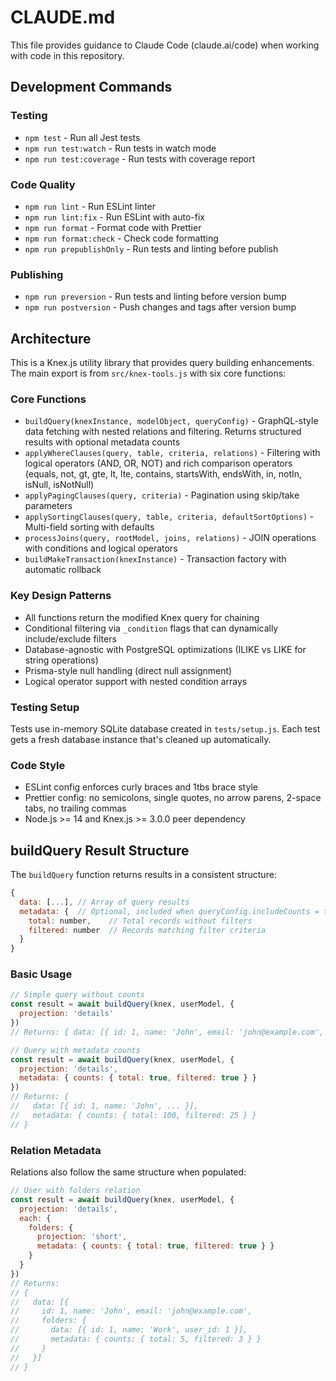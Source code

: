 # CLAUDE.md

This file provides guidance to Claude Code (claude.ai/code) when working with code in this repository.

## Development Commands

### Testing

- `npm test` - Run all Jest tests
- `npm run test:watch` - Run tests in watch mode
- `npm run test:coverage` - Run tests with coverage report

### Code Quality

- `npm run lint` - Run ESLint linter
- `npm run lint:fix` - Run ESLint with auto-fix
- `npm run format` - Format code with Prettier
- `npm run format:check` - Check code formatting
- `npm run prepublishOnly` - Run tests and linting before publish

### Publishing

- `npm run preversion` - Run tests and linting before version bump
- `npm run postversion` - Push changes and tags after version bump

## Architecture

This is a Knex.js utility library that provides query building enhancements. The main export is from `src/knex-tools.js` with six core functions:

### Core Functions

- `buildQuery(knexInstance, modelObject, queryConfig)` - GraphQL-style data fetching with nested relations and filtering. Returns structured results with optional metadata counts
- `applyWhereClauses(query, table, criteria, relations)` - Filtering with logical operators (AND, OR, NOT) and rich comparison operators (equals, not, gt, gte, lt, lte, contains, startsWith, endsWith, in, notIn, isNull, isNotNull)
- `applyPagingClauses(query, criteria)` - Pagination using skip/take parameters
- `applySortingClauses(query, table, criteria, defaultSortOptions)` - Multi-field sorting with defaults
- `processJoins(query, rootModel, joins, relations)` - JOIN operations with conditions and logical operators
- `buildMakeTransaction(knexInstance)` - Transaction factory with automatic rollback

### Key Design Patterns

- All functions return the modified Knex query for chaining
- Conditional filtering via `_condition` flags that can dynamically include/exclude filters
- Database-agnostic with PostgreSQL optimizations (ILIKE vs LIKE for string operations)
- Prisma-style null handling (direct null assignment)
- Logical operator support with nested condition arrays

### Testing Setup

Tests use in-memory SQLite database created in `tests/setup.js`. Each test gets a fresh database instance that's cleaned up automatically.

### Code Style

- ESLint config enforces curly braces and 1tbs brace style
- Prettier config: no semicolons, single quotes, no arrow parens, 2-space tabs, no trailing commas
- Node.js >= 14 and Knex.js >= 3.0.0 peer dependency

## buildQuery Result Structure

The `buildQuery` function returns results in a consistent structure:

```javascript
{
  data: [...], // Array of query results
  metadata: {  // Optional, included when queryConfig.includeCounts = true
    total: number,    // Total records without filters
    filtered: number  // Records matching filter criteria
  }
}
```

### Basic Usage

```javascript
// Simple query without counts
const result = await buildQuery(knex, userModel, {
  projection: 'details'
})
// Returns: { data: [{ id: 1, name: 'John', email: 'john@example.com', ... }] }

// Query with metadata counts
const result = await buildQuery(knex, userModel, {
  projection: 'details',
  metadata: { counts: { total: true, filtered: true } }
})
// Returns: {
//   data: [{ id: 1, name: 'John', ... }],
//   metadata: { counts: { total: 100, filtered: 25 } }
// }
```

### Relation Metadata

Relations also follow the same structure when populated:

```javascript
// User with folders relation
const result = await buildQuery(knex, userModel, {
  projection: 'details',
  each: {
    folders: {
      projection: 'short',
      metadata: { counts: { total: true, filtered: true } }
    }
  }
})
// Returns:
// {
//   data: [{
//     id: 1, name: 'John', email: 'john@example.com',
//     folders: {
//       data: [{ id: 1, name: 'Work', user_id: 1 }],
//       metadata: { counts: { total: 5, filtered: 3 } }
//     }
//   }]
// }
```

